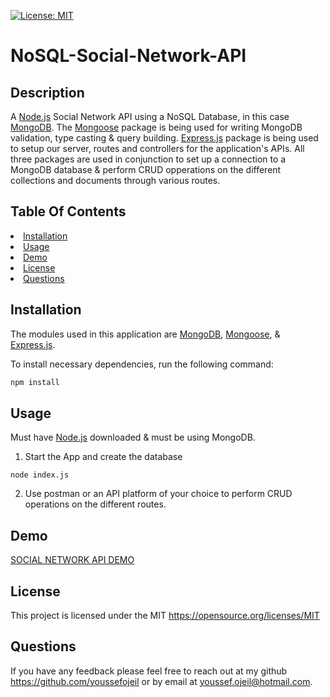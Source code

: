 
[![License: MIT](https://img.shields.io/badge/License-MIT-yellow.svg)](https://opensource.org/licenses/MIT)
# NoSQL-Social-Network-API
## Description
 A [Node.js](https://nodejs.org/en/) Social Network API using a NoSQL Database, in this case [MongoDB](https://www.mongodb.com/home). The [Mongoose](https://mongoosejs.com/) package is being used for writing MongoDB validation, type casting & query building. [Express.js](https://www.npmjs.com/package/express) package is being used to setup our server, routes and controllers for the application's APIs. All three packages are used in conjunction to set up a connection to a MongoDB database & perform CRUD opperations on the different collections and documents through various routes.

## Table Of Contents
<li><a href="#installation">Installation</a></li>
<li><a href="#usage">Usage</a></li>
<li><a href="#demo">Demo</a></li>
<li><a href="#license">License</a></li>
<li><a href="#questions">Questions</a></li>

## Installation
The modules used in this application are [MongoDB](https://www.mongodb.com/home), [Mongoose](https://mongoosejs.com/), & [Express.js](https://www.npmjs.com/package/express).

To install necessary dependencies, run the following command:
```sh
npm install
```

## Usage
Must have [Node.js](https://nodejs.org/en/) downloaded & must be using MongoDB. 

1. Start the App and create the database
```
node index.js

```
2. Use postman or an API platform of your choice to perform CRUD operations on the different routes.


## Demo
[SOCIAL NETWORK API DEMO](https://drive.google.com/file/d/1Gj6N6oNd4vYXVFeJUCuQloWbUVWVE0hi/view)


## License
This project is licensed under the MIT https://opensource.org/licenses/MIT


## Questions
If you have any feedback please feel free to reach out at my github https://github.com/youssefojeil or by email at youssef.ojeil@hotmail.com.
